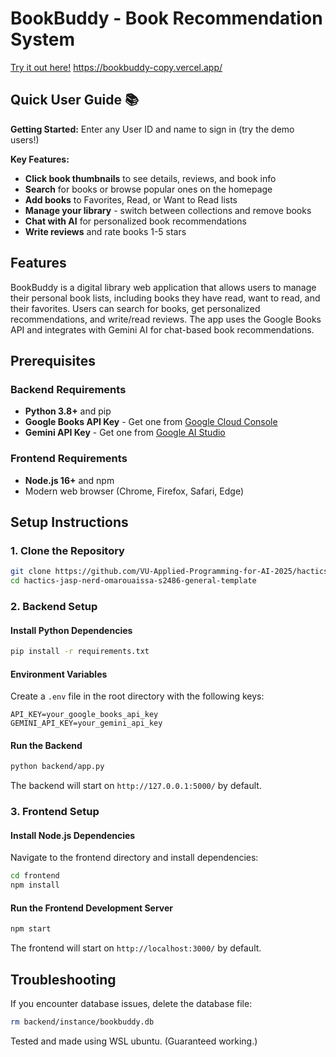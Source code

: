 # BookBuddy - Book Recommendation System

[Try it out here!](https://bookbuddy-copy.vercel.app/)
https://bookbuddy-copy.vercel.app/

## Quick User Guide 📚

**Getting Started:** Enter any User ID and name to sign in (try the demo users!)

**Key Features:**
- **Click book thumbnails** to see details, reviews, and book info
- **Search** for books or browse popular ones on the homepage
- **Add books** to Favorites, Read, or Want to Read lists
- **Manage your library** - switch between collections and remove books
- **Chat with AI** for personalized book recommendations
- **Write reviews** and rate books 1-5 stars

## Features

BookBuddy is a digital library web application that allows users to manage their personal book lists, including books they have read, want to read, and their favorites. Users can search for books, get personalized recommendations, and write/read reviews. The app uses the Google Books API and integrates with Gemini AI for chat-based book recommendations.

## Prerequisites

### Backend Requirements
- **Python 3.8+** and pip
- **Google Books API Key** - Get one from [Google Cloud Console](https://console.cloud.google.com/)
- **Gemini API Key** - Get one from [Google AI Studio](https://aistudio.google.com/apikey)

### Frontend Requirements
- **Node.js 16+** and npm
- Modern web browser (Chrome, Firefox, Safari, Edge)

## Setup Instructions

### 1. Clone the Repository
```bash
git clone https://github.com/VU-Applied-Programming-for-AI-2025/hactics-jasp-nerd-omarouaissa-s2486-general-template
cd hactics-jasp-nerd-omarouaissa-s2486-general-template
```

### 2. Backend Setup

#### Install Python Dependencies
```bash
pip install -r requirements.txt
```

#### Environment Variables
Create a `.env` file in the root directory with the following keys:
```env
API_KEY=your_google_books_api_key
GEMINI_API_KEY=your_gemini_api_key
```

#### Run the Backend
```bash
python backend/app.py
```
The backend will start on `http://127.0.0.1:5000/` by default.

### 3. Frontend Setup

#### Install Node.js Dependencies
Navigate to the frontend directory and install dependencies:
```bash
cd frontend
npm install
```

#### Run the Frontend Development Server
```bash
npm start
```
The frontend will start on `http://localhost:3000/` by default.


## Troubleshooting

If you encounter database issues, delete the database file:
```bash
rm backend/instance/bookbuddy.db
```

Tested and made using WSL ubuntu. (Guaranteed working.)

